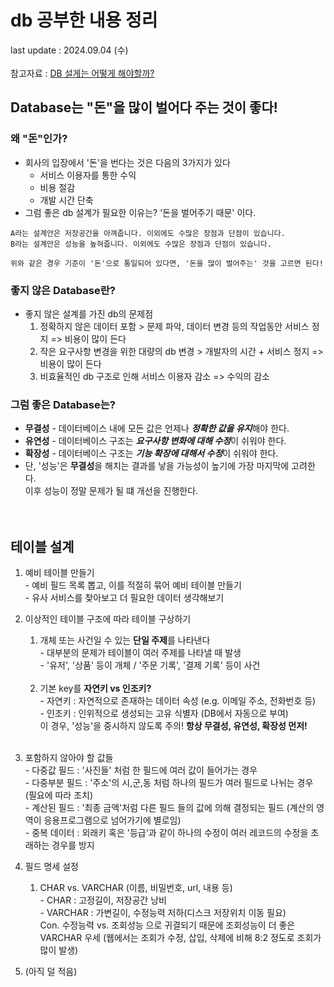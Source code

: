 # db 공부한 내용 정리
last update : 2024.09.04 (수)
<br>
<br>
참고자료 : [DB 설게는 어떻게 해야할까?](https://velog.io/@sontulip/how-to-db-design)

## Database는 "돈"을 많이 벌어다 주는 것이 좋다!
### 왜 "돈"인가?
- 회사의 입장에서 '돈'을 번다는 것은 다음의 3가지가 있다
  - 서비스 이용자를 통한 수익
  - 비용 절감
  - 개발 시간 단축
- 그럼 좋은 db 설계가 필요한 이유는? '돈을 벌어주기 때문' 이다.
```
A라는 설계안은 저장공간을 아껴줍니다. 이외에도 수많은 장점과 단점이 있습니다.
B라는 설계안은 성능을 높혀줍니다. 이외에도 수많은 장점과 단점이 있습니다.

위와 같은 경우 기준이 '돈'으로 통일되어 있다면, '돈을 많이 벌어주는' 것을 고르면 된다!
```

### 좋지 않은 Database란?
- 좋지 않은 설계를 가진 db의 문제점
  1. 정확하지 않은 데이터 포함 > 문제 파악, 데이터 변경 등의 작업동안 서비스 정지 => 비용이 많이 든다
  2. 작은 요구사항 변경을 위한 대량의 db 변경 > 개발자의 시간 + 서비스 정지 => 비용이 많이 든다
  3. 비효율적인 db 구조로 인해 서비스 이용자 감소 => 수익의 감소

### 그럼 좋은 Database는?
- **무결성** - 데이터베이스 내에 모든 값은 언제나 ***정확한 값을 유지***해야 한다.
- **유연성** - 데이터베이스 구조는 ***요구사항 변화에 대해 수정***이 쉬워야 한다.
- **확장성** - 데이터베이스 구조는 ***기능 확장에 대해서 수정***이 쉬워야 한다.
- 단, '성능'은 **무결성**을 해치는 결과를 낳을 가능성이 높기에 가장 마지막에 고려한다.<br> 이후 성능이 정말 문제가 될 떄 개선을 진행한다.
<br><br><br>

## 테이블 설계
1. 예비 테이블 만들기
   <br> - 예비 필드 목록 뽑고, 이를 적절히 묶어 예비 테이블 만들기
   <br> - 유사 서비스를 찾아보고 더 필요한 데이터 생각해보기
   <br>

2. 이상적인 테이블 구조에 따라 테이블 구상하기
   1. 개체 또는 사건일 수 있는 **단일 주제**를 나타낸다
   <br> - 대부분의 문제가 테이블이 여러 주제를 나타낼 때 발생
   <br> - '유저', '상품' 등이 개체 / '주문 기록', '결제 기록' 등이 사건
   <br>

   2. 기본 key를 **자연키 vs 인조키?**
   <br> - 자연키 : 자연적으로 존재하는 데이터 속성 (e.g. 이메일 주소, 전화번호 등)
   <br> - 인조키 : 인위적으로 생성되는 고유 식별자 (DB에서 자동으로 부여)
   <br> 이 경우, '성능'을 중시하지 않도록 주의! **항상 무결성, 유연성, 확장성 먼저!**
   <br>

3. 포함하지 않아야 할 값들
   <br> - 다중값 필드 : '사진들' 처럼 한 필드에 여러 값이 들어가는 경우
   <br> - 다중부분 필드 : '주소'의 시,군,동 처럼 하나의 필드가 여러 필드로 나뉘는 경우 (필요에 따라 조치)
   <br> - 계산된 필드 : '최종 금액'처럼 다른 필드 들의 값에 의해 결정되는 필드 (계산의 영역이 응용프로그램으로 넘어가기에 별로임)
   <br> - 중복 데이터 : 외래키 혹은 '등급'과 같이 하나의 수정이 여러 레코드의 수정을 초래하는 경우를 방지
   <br>

4. 필드 명세 설정
   1. CHAR vs. VARCHAR (이름, 비밀번호, url, 내용 등)
   <br> - CHAR : 고정길이, 저장공간 낭비
   <br> - VARCHAR : 가변길이, 수정능력 저하(디스크 저장위치 이동 필요)
   <br>Con. 수정능력 vs. 조회성능 으로 귀결되기 때문에 조회성능이 더 좋은 VARCHAR 우세 (웹에서는 조회가 수정, 삽입, 삭제에 비해 8:2 정도로 조회가 많이 발생) 
5. (아직 덜 적음)